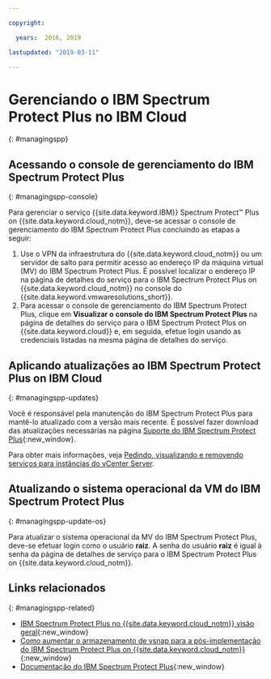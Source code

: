 ```yaml
---

copyright:

  years:  2016, 2019

lastupdated: "2019-03-11"

---
```


# Gerenciando o IBM Spectrum Protect Plus no IBM Cloud
{: #managingspp}

## Acessando o console de gerenciamento do IBM Spectrum Protect Plus
{: #managingspp-console}

Para gerenciar o serviço {{site.data.keyword.IBM}} Spectrum Protect&trade; Plus on {{site.data.keyword.cloud_notm}}, deve-se acessar o console de gerenciamento do IBM Spectrum Protect Plus concluindo as etapas a seguir:
1. Use o VPN da infraestrutura do {{site.data.keyword.cloud_notm}} ou um servidor de salto para
permitir acesso ao endereço IP da máquina virtual (MV) do IBM Spectrum Protect Plus. É possível localizar o endereço IP na página de detalhes do serviço para o IBM Spectrum Protect Plus on {{site.data.keyword.cloud_notm}} no console do {{site.data.keyword.vmwaresolutions_short}}.
2. Para acessar o console de gerenciamento do IBM Spectrum Protect Plus, clique em **Visualizar o console do IBM Spectrum Protect Plus** na página de detalhes do serviço para o IBM Spectrum Protect Plus on {{site.data.keyword.cloud}} e, em seguida, efetue login usando as credenciais listadas na mesma página de detalhes do serviço.

## Aplicando atualizações ao IBM Spectrum Protect Plus on IBM Cloud
{: #managingspp-updates}

Você é responsável pela manutenção do IBM Spectrum Protect Plus para mantê-lo atualizado com a versão mais recente. É possível
fazer download das atualizações necessárias na página
[Suporte do IBM Spectrum
Protect Plus](https://www.ibm.com/mysupport/s/topic/0TO50000000IQWtGAO/spectrum-protect-plus){:new_window}.

Para obter mais informações, veja [Pedindo, visualizando e removendo serviços para instâncias do vCenter Server](/docs/services/vmwaresolutions/vcenter?topic=vmware-solutions-vc_addingremovingservices).

## Atualizando o sistema operacional da VM do IBM Spectrum Protect Plus
{: #managingspp-update-os}

Para atualizar o sistema operacional da MV do IBM Spectrum Protect Plus, deve-se efetuar login como
o usuário **raiz**. A senha do usuário **raiz** é igual à senha da página de
detalhes de serviço para o IBM Spectrum Protect Plus on {{site.data.keyword.cloud_notm}}.

## Links relacionados
{: #managingspp-related}

* [IBM Spectrum Protect Plus no {{site.data.keyword.cloud_notm}} visão geral](/docs/services/vmwaresolutions/services?topic=vmware-solutions-spp_considerations){:new_window}
* [Como aumentar o armazenamento de vsnap para a pós-implementação do IBM Spectrum Protect Plus on {{site.data.keyword.cloud_notm}} ](https://developer.ibm.com/recipes/tutorials/how-to-increase-vsnap-storage-for-ibm-spectrum-protect-plus-on-ibm-cloud-post-deployment/){:new_window}
* [Documentação do IBM Spectrum Protect Plus](https://www.ibm.com/support/knowledgecenter/en/SSNQFQ/landing/welcome_ssnqfq.html){:new_window}
